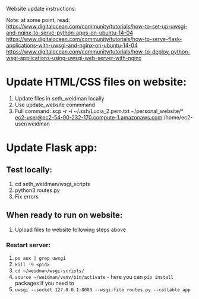 Website update instructions:

Note: at some point, read:
https://www.digitalocean.com/community/tutorials/how-to-set-up-uwsgi-and-nginx-to-serve-python-apps-on-ubuntu-14-04
https://www.digitalocean.com/community/tutorials/how-to-serve-flask-applications-with-uwsgi-and-nginx-on-ubuntu-14-04
https://www.digitalocean.com/community/tutorials/how-to-deploy-python-wsgi-applications-using-uwsgi-web-server-with-nginx

# Update HTML/CSS files on website:

1. Update files in seth_weidman locally
2. Use update_website commmand
3. Full command: scp -r -i ~/.ssh/Lucia_2.pem.txt ~/personal_website/* ec2-user@ec2-54-90-232-170.compute-1.amazonaws.com:/home/ec2-user/weidman

# Update Flask app:

## Test locally:

1. cd seth_weidman/wsgi_scripts
2. python3 routes.py  
3. Fix errors

## When ready to run on website:

1. Upload files to website following steps above

### Restart server:

1. `ps aux | grep uwsgi`
2. `kill -9 <pid>`
3. `cd ~/weidman/wsgi-scripts/`
4. `source ~/weidman/venv/bin/activate` - here you can `pip install` packages
if you need to
5. `uwsgi --socket 127.0.0.1:8080 --wsgi-file routes.py --callable app`
